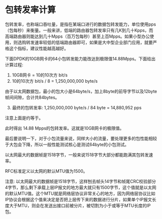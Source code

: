 # 包转发率计算

包转发率，也称端口吞吐量，是指在某端口进行的数据包转发能力，单位使用pps（包每秒）来衡量。一般来讲，低端的路由器包转发率只有几K到几十Kpps，而高端路由器则能达到几十Mpps（百万包每秒）甚至上百Mpps。如果小型办公使用，则选购转发速率较低的低端路由器即可，如果是大中型企业部门应用，就要严格这个指标，建议性能越高越好。

下面DPDK的10GB网卡的64小包转发能力能改达到极限值14.88Mpps。下面给出计算过程:

1. 10GB网卡 = 10的10次方 bit/s
2. 10的10次方 bit/s / 8 = 1,250,000,000 byte/s

由于以太网数据包，最小的包大小是64byte/s，加上8byte的前导字节以及12byte帧间间隙，合计共84bytes。

3. 最终的包转发率: 1,250,000,000 byte/s / 84 byte = 14,880,952 pps

注意上面是约等于。

此时得出 14.88 Mpps的包转发率。这就是10GB网卡的极限值。

最后要说明一下，对于小包流量来说，同样大小的流量，要处理更多的包性能相较于大包会下降，所以一般性能测试核心是测试64byte的小包测试。

以太网最大的数据帧是1518字节，一般来说1518字节大部分都能跑满其包转发速率。

RFC标准定义以太网的默认MTU值为1500。

注意: 以太网最大的数据帧是1518字节，这样刨去帧头14字节和帧尾CRC校验部分4字节，那么剩下承载上层IP报文的地方最大就只有1500字节，这个值就是以太网的默认MTU值。这个MTU就是网络层协议非常关心的地方，因为网络层协议比如IP协议会根据这个值来决定是否把上层传下来的数据进行分片，如果单个IP报文长度大于MTU，则会在发送出接口前被分片，被切割为小于或等于MTU长度的IP包。